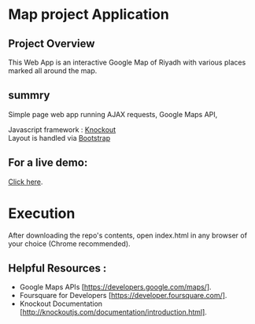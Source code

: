 # Map project Application 

 
## Project Overview 

This Web App is an interactive Google Map of Riyadh with various places marked all around the map.

## summry
Simple page web app running AJAX requests, Google Maps API,

Javascript framework : [Knockout](http://knockoutjs.com/)</br>
Layout is handled via [Bootstrap](http://getbootstrap.com/)

## For a live demo:
[Click here](https://naaadaa.github.io/neighborhood-map/). 


# Execution
After downloading the repo's contents, open index.html in any browser of your choice (Chrome recommended).


## Helpful Resources  : 
 - Google Maps APIs  [https://developers.google.com/maps/].
 - Foursquare for Developers  [https://developer.foursquare.com/].
 - Knockout Documentation [http://knockoutjs.com/documentation/introduction.html].